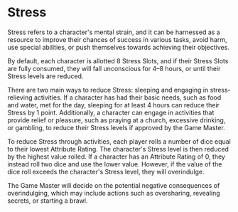 # Stress

Stress refers to a character's mental strain, and it can be harnessed as a resource to improve their chances of success in various tasks, avoid harm, use special abilities, or push themselves towards achieving their objectives.

By default, each character is allotted 8 Stress Slots, and if their Stress Slots are fully consumed, they will fall unconscious for 4–8 hours, or until their Stress levels are reduced.

There are two main ways to reduce Stress: sleeping and engaging in stress-relieving activities. If a character has had their basic needs, such as food and water, met for the day, sleeping for at least 4 hours can reduce their Stress by 1 point. Additionally, a character can engage in activities that provide relief or pleasure, such as praying at a church, excessive drinking, or gambling, to reduce their Stress levels if approved by the Game Master.

To reduce Stress through activities, each player rolls a number of dice equal to their lowest Attribute Rating. The character's Stress level is then reduced by the highest value rolled. If a character has an Attribute Rating of 0, they instead roll two dice and use the lower value. However, if the value of the dice roll exceeds the character's Stress level, they will overindulge.

The Game Master will decide on the potential negative consequences of overindulging, which may include actions such as oversharing, revealing secrets, or starting a brawl.
